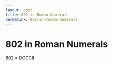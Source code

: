 ```yaml
---
layout: post
title: 802 in Roman Numerals
permalink: 802-in-roman-numerals
---
```


# 802 in Roman Numerals

802 = DCCCII
